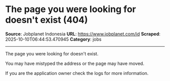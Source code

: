 # The page you were looking for doesn't exist (404)

**Source**: Jobplanet Indonesia
**URL**: https://www.jobplanet.com/id
**Scraped**: 2025-10-10T06:44:53.470945
**Category**: jobs

---

The page you were looking for doesn't exist.

You may have mistyped the address or the page may have moved.

If you are the application owner check the logs for more information.
